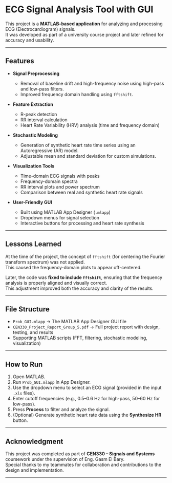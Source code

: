 # ECG Signal Analysis Tool with GUI

This project is a **MATLAB-based application** for analyzing and processing ECG (Electrocardiogram) signals.  
It was developed as part of a university course project and later refined for accuracy and usability.

---

## Features

- **Signal Preprocessing**  
  - Removal of baseline drift and high-frequency noise using high-pass and low-pass filters.  
  - Improved frequency domain handling using `fftshift`.  

- **Feature Extraction**  
  - R-peak detection  
  - RR interval calculation  
  - Heart Rate Variability (HRV) analysis (time and frequency domain)  

- **Stochastic Modeling**  
  - Generation of synthetic heart rate time series using an Autoregressive (AR) model.  
  - Adjustable mean and standard deviation for custom simulations.  

- **Visualization Tools**  
  - Time-domain ECG signals with peaks  
  - Frequency-domain spectra  
  - RR interval plots and power spectrum  
  - Comparison between real and synthetic heart rate signals  

- **User-Friendly GUI**  
  - Built using MATLAB App Designer (`.mlapp`)  
  - Dropdown menus for signal selection  
  - Interactive buttons for processing and heart rate synthesis  

---

## Lessons Learned

At the time of the project, the concept of `fftshift` (for centering the Fourier transform spectrum) was not applied.  
This caused the frequency-domain plots to appear off-centered.  

Later, the code was **fixed to include `fftshift`**, ensuring that the frequency analysis is properly aligned and visually correct.  
This adjustment improved both the accuracy and clarity of the results.

---

## File Structure

- `Prob_GUI.mlapp` → The MATLAB App Designer GUI file  
- `CEN330_Project_Report_Group_5.pdf` → Full project report with design, testing, and results  
- Supporting MATLAB scripts (FFT, filtering, stochastic modeling, visualization)

---

## How to Run

1. Open MATLAB.  
2. Run `Prob_GUI.mlapp` in App Designer.  
3. Use the dropdown menu to select an ECG signal (provided in the input `.xls` files).  
4. Enter cutoff frequencies (e.g., 0.5–0.6 Hz for high-pass, 50–60 Hz for low-pass).  
5. Press **Process** to filter and analyze the signal.  
6. (Optional) Generate synthetic heart rate data using the **Synthesize HR** button.

---


## Acknowledgment

This project was completed as part of **CEN330 – Signals and Systems** coursework under the supervision of Eng. Gasm El Bary.  
Special thanks to my teammates for collaboration and contributions to the design and implementation.

---

